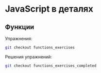 # JavaScript в деталях

## Функции

Упражнения:

```sh
git checkout functions_exercises
```

Решения упражнений:

```sh
git checkout functions_exercises_completed
```
